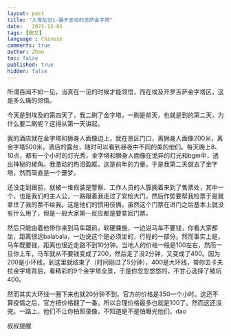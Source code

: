 ```yaml
---
layout: post
title: "入埃及记1-骗子圣地的吉萨金字塔"
date:   2021-12-01
tags: [散文]
language : Chinese
comments: true
author: Zhen
toc: false
published: true
hidden: false
---
```

所谓百闻不如一见，当真在一见的时候才能领悟，而在埃及开罗吉萨金字塔区，这是多么痛的领悟。

今天是到埃及的第四天了，我二刷了金字塔，一刷是前天，也就是到的第二天，为什么要二刷呢？这得从第一天讲起。

我的酒店就在金字塔和狮身人面像边上，就在景区门口，离狮身人面像200米，离金字塔500米，酒店的露台，随时可以看到昼夜中不同的美的他们。每天晚上8、10点，都有一个小时的灯光秀，金字塔和狮身人面像在诡异的灯光和bgm中，透出神秘的棱角。我激动的热泪盈眶，这是前年的力量。于是我第二天就去了金字塔，然而简直是一个噩梦。

还没走到跟前，就被一堆假装是警察、工作人员的人簇拥着来到了售票处，其中一个，也是我们的主人公，一路跟着我走过了安检大门，然后作势要帮我检票于是就拿住了我的票不给我。这是他们的惯用伎俩，虽然这个门票在进门之后基本上就没有什么用了，但是一般大家第一反应都是要拿回门票。

然后只能由着他带你来到马车跟前，软硬兼施，一边说马车不要钱，你看大家都坐，距离很远balabala，一边说这个是必须坐的，行程的一部分。然而事实上是，马车既要钱，距离也很近走路不到10分钟。当地人的价格一般是100左右，然而一旦你上车，马车就从不要钱变成了200，然后走了没2分钟，又变成了400。因为200是小环线，到这里就结束了（时间刚过了5分钟），400是大环线，带你去卡夫拉金字塔背后，看精彩的9个金字塔全景，于是你忽忽悠悠的，不甘心选择了被坑400。

然而其实大环线一圈下来也就20分钟不到。官方的价格是350一个小时。这还不算疫情之后，官方把价格翻了一番。所以合理价格最多也就是100了。然而这还没完。一路上，他们不让你拍照录像，不知道是不是怕曝光他们，dao

叔叔提醒
<!--stackedit_data:
eyJoaXN0b3J5IjpbLTEyOTY4NDEzMzcsLTcxNjEwNDY2MV19
-->